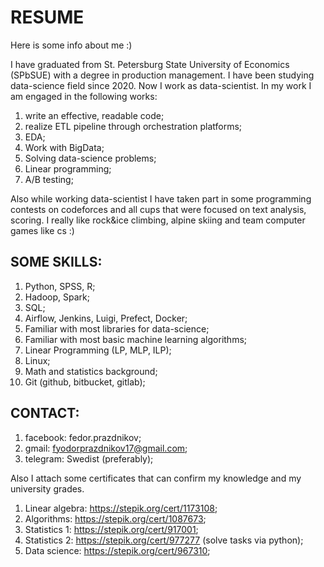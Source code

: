 # RESUME
Here is some info about me :)

I have graduated from St. Petersburg State University of Economics (SPbSUE) with a degree in production management. I have been studying data-science field since 2020. Now I work as data-scientist. In my work I am engaged in the following works:
1) write an effective, readable code;
2) realize ETL pipeline through orchestration platforms;
3) EDA;
4) Work with BigData;
5) Solving data-science problems;
6) Linear programming;
7) A/B testing;

Also while working data-scientist I have taken part in some programming contests on codeforces and all cups that were focused on text analysis, scoring. I really like rock&ice climbing, alpine skiing and team computer games like cs :)

## SOME SKILLS:
1) Python, SPSS, R;
2) Hadoop, Spark;
3) SQL;
4) Airflow, Jenkins, Luigi, Prefect, Docker;
5) Familiar with most libraries for data-science;
6) Familiar with most basic machine learning algorithms;
7) Linear Programming (LP, MLP, ILP);
8) Linux;
9) Math and statistics background;
10) Git (github, bitbucket, gitlab);

## CONTACT:
1) facebook: fedor.prazdnikov;
2) gmail: fyodorprazdnikov17@gmail.com;
3) telegram: Swedist (preferably);

Also I attach some certificates that can confirm my knowledge and my university grades.
1) Linear algebra: https://stepik.org/cert/1173108;
2) Algorithms: https://stepik.org/cert/1087673;
3) Statistics 1: https://stepik.org/cert/917001;
4) Statistics 2: https://stepik.org/cert/977277 (solve tasks via python);
5) Data science: https://stepik.org/cert/967310;
